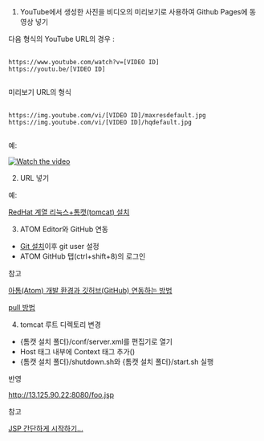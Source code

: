 1. YouTube에서 생성한 사진을 비디오의 미리보기로 사용하여 Github Pages에 동영상 넣기

다음 형식의 YouTube URL의 경우 :  
<pre>
  <code>
https://www.youtube.com/watch?v=[VIDEO ID]
https://youtu.be/[VIDEO ID]
  </code>
</pre>

미리보기 URL의 형식
<pre>
  <code>
https://img.youtube.com/vi/[VIDEO ID]/maxresdefault.jpg
https://img.youtube.com/vi/[VIDEO ID]/hqdefault.jpg
  </code>
</pre>

예:  

[![Watch the video](https://img.youtube.com/vi/gtqctgfywn4/hqdefault.jpg)](https://youtu.be/gtqctgfywn4)

2. URL 넣기

예:

[RedHat 계열 리눅스+톰캣(tomcat) 설치](https://heeestorys.tistory.com/559)

3. ATOM Editor와 GitHub 연동

- [Git 설치](https://git-scm.com/download/win)이후 git user 설정
- ATOM GitHub 탭(ctrl+shift+8)의 로그인

참고

[아톰(Atom) 개발 환경과 깃허브(GitHub) 연동하는 방법](https://ndb796.tistory.com/51)

[pull 방법](https://m.blog.naver.com/wlgh325/221443819508)

4. tomcat 루트 디렉토리 변경

- {톰캣 설치 폴더}/conf/server.xml를 편집기로 열기
- Host 태그 내부에 Context 태그 추가(<Context path="" reloadable="true" docBase="{바꾸고자 하는 루트 디렉토리 경로}"/>)
- {톰캣 설치 폴더}/shutdown.sh와 {톰캣 설치 폴더}/start.sh 실행

반영

http://13.125.90.22:8080/foo.jsp

참고

[JSP 간단하게 시작하기...](https://ospace.tistory.com/132)
